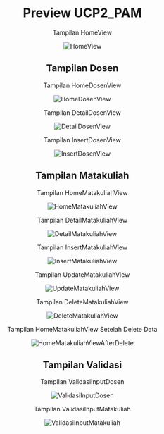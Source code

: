 <h1 align="center">Preview UCP2_PAM</h1>

<p align="center">Tampilan HomeView</p>


<div align="center">
  <img src="https://github.com/user-attachments/assets/3c833da4-086e-4925-9783-a23c2e09e26a" alt="HomeView">
</div>

<h2 align="center">Tampilan Dosen</h2>


<p align="center">Tampilan HomeDosenView</p>


<div align="center">
  <img src="https://github.com/user-attachments/assets/1c9ae97a-2703-4934-87f3-c4a4ebcab4a9" alt="HomeDosenView">
</div>


<p align="center">Tampilan DetailDosenView</p>


<div align="center">
  <img src="https://github.com/user-attachments/assets/53c0c302-8afd-4b07-b646-f76882f540ed" alt="DetailDosenView">
</div>


<p align="center">Tampilan InsertDosenView</p>


<div align="center">
  <img src="https://github.com/user-attachments/assets/7ff24d50-e9c6-4720-9469-00a246fcc202" alt="InsertDosenView">
</div>


<h2 align="center">Tampilan Matakuliah</h2>


<p align="center">Tampilan HomeMatakuliahView</p>


<div align="center">
  <img src="https://github.com/user-attachments/assets/ea65f23e-cd42-46d6-86ee-a4541d69eca9" alt="HomeMatakuliahView">
</div>


<p align="center">Tampilan DetailMatakuliahView</p>


<div align="center">
  <img src="https://github.com/user-attachments/assets/f81d5bea-0543-436a-ae2a-6f00b513498e" alt="DetailMatakuliahView">
</div>


<p align="center">Tampilan InsertMatakuliahView</p>


<div align="center">
  <img src="https://github.com/user-attachments/assets/c4bd184c-eabf-4da6-a156-feb5e054745a" alt="InsertMatakuliahView">
</div>


<p align="center">Tampilan UpdateMatakuliahView</p>


<div align="center">
  <img src="https://github.com/user-attachments/assets/4e1f6765-0d93-4982-bd55-d4faeafaa8ea" alt="UpdateMatakuliahView">
</div>


<p align="center">Tampilan DeleteMatakuliahView</p>


<div align="center">
  <img src="https://github.com/user-attachments/assets/dee105a9-2636-4310-9e5f-192cfb19b381" alt="DeleteMatakuliahView">
</div>


<p align="center">Tampilan HomeMatakuliahView Setelah Delete Data</p>


<div align="center">
  <img src="https://github.com/user-attachments/assets/b44acf17-a010-40ae-bdcb-75a74a6c4187" alt="HomeMatakuliahViewAfterDelete">
</div>


<h2 align="center">Tampilan Validasi</h2>


<p align="center">Tampilan ValidasiInputDosen</p>


<div align="center">
  <img src="(https://github.com/user-attachments/assets/8d3150e3-57b2-4f32-a70c-fd59983dffd9)" alt="ValidasiInputDosen">
</div>


<p align="center">Tampilan ValidasiInputMatakuliah</p>


<div align="center">
  <img src="(https://github.com/user-attachments/assets/4213fbdc-6093-4afb-8b55-f941c48e0e32)" alt="ValidasiInputMatakuliah">
</div>


